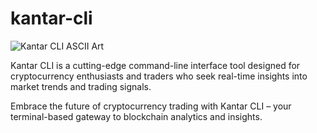 # kantar-cli

![Kantar CLI ASCII Art](https://i.imgur.com/UqbyyMq.jpeg)

Kantar CLI is a cutting-edge command-line interface tool designed for cryptocurrency enthusiasts and traders who seek real-time insights into market trends and trading signals. 

Embrace the future of cryptocurrency trading with Kantar CLI – your terminal-based gateway to blockchain analytics and insights.
